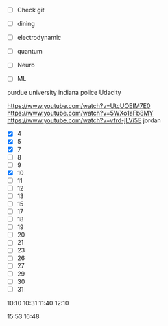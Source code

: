 

- [ ] Check git
- [ ] dining
- [ ] electrodynamic
- [ ] quantum
- [ ] Neuro
- [ ] ML


purdue university indiana police
Udacity


https://www.youtube.com/watch?v=UtcUOEIM7E0
https://www.youtube.com/watch?v=5WXo1aFb8MY
https://www.youtube.com/watch?v=vfrd-jLVi5E
jordan


- [x] 4
- [x] 5
- [x] 7
- [ ] 8
- [ ] 9
- [x] 10
- [ ] 11
- [ ] 12
- [ ] 13
- [ ] 15
- [ ] 17
- [ ] 18
- [ ] 19
- [ ] 20
- [ ] 21
- [ ] 23
- [ ] 26
- [ ] 27
- [ ] 29
- [ ] 30
- [ ] 31

10:10 10:31
11:40 12:10

15:53 16:48

